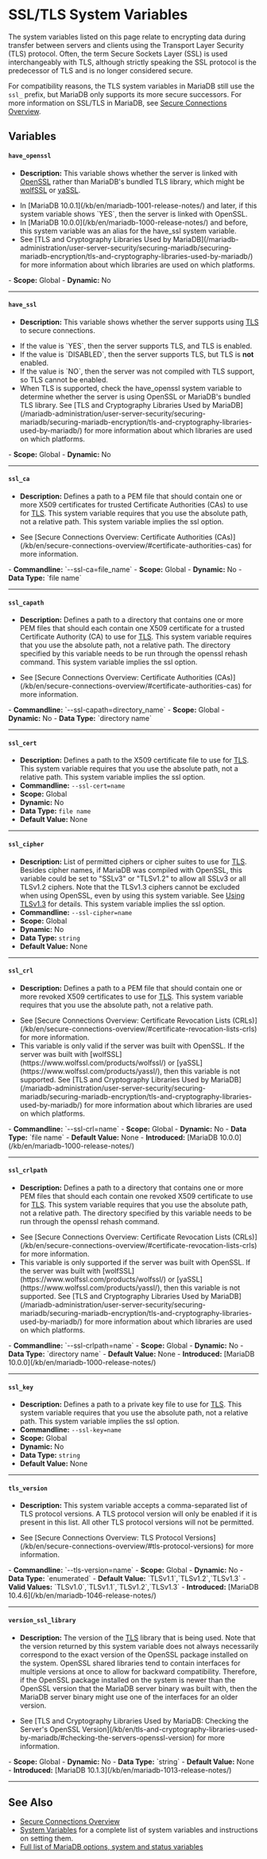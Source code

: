 # SSL/TLS System Variables

The system variables listed on this page relate to encrypting data during transfer between servers and clients using the Transport Layer Security (TLS) protocol.  Often, the term Secure Sockets Layer (SSL) is used interchangeably with TLS, although strictly speaking the SSL protocol is the predecessor of TLS and is no longer considered secure.

For compatibility reasons, the TLS system variables in MariaDB still use the `ssl_` prefix, but MariaDB only supports its more secure successors.  For more information on SSL/TLS in MariaDB, see [Secure Connections Overview](/mariadb-administration/user-server-security/securing-mariadb/securing-mariadb-encryption/data-in-transit-encryption/secure-connections-overview/).

## Variables

#### `have_openssl`

- <strong>Description:</strong> This variable shows whether the server is linked with [OpenSSL](https://www.openssl.org/) rather than MariaDB's bundled TLS library, which might be [wolfSSL](https://www.wolfssl.com/products/wolfssl/) or [yaSSL](https://www.wolfssl.com/products/yassl/).
<ul start="1"><li>In [MariaDB 10.0.1](/kb/en/mariadb-1001-release-notes/) and later, if this system variable shows `YES`, then the server is linked with OpenSSL.
</li><li>In [MariaDB 10.0.0](/kb/en/mariadb-1000-release-notes/) and before, this system variable was an alias for the <a undefined>have_ssl</a> system variable.
</li><li>See [TLS and Cryptography Libraries Used by MariaDB](/mariadb-administration/user-server-security/securing-mariadb/securing-mariadb-encryption/tls-and-cryptography-libraries-used-by-mariadb/) for more information about which libraries are used on which platforms.
</li></ul>
- <strong>Scope:</strong> Global
- <strong>Dynamic:</strong> No

---

#### `have_ssl`

- <strong>Description:</strong> This variable shows whether the server supports using [TLS](/mariadb-administration/user-server-security/securing-mariadb/securing-mariadb-encryption/data-in-transit-encryption/) to secure connections.
<ul start="1"><li>If the value is `YES`, then the server supports TLS, and TLS is enabled.
</li><li>If the value is `DISABLED`, then the server supports TLS, but TLS is <strong>not</strong> enabled.
</li><li>If the value is `NO`, then the server was not compiled with TLS support, so TLS cannot be enabled.
</li><li>When TLS is supported, check the <a undefined>have_openssl</a> system variable to determine whether the server is using OpenSSL or MariaDB's bundled TLS library. See [TLS and Cryptography Libraries Used by MariaDB](/mariadb-administration/user-server-security/securing-mariadb/securing-mariadb-encryption/tls-and-cryptography-libraries-used-by-mariadb/) for more information about which libraries are used on which platforms.
</li></ul>
- <strong>Scope:</strong> Global
- <strong>Dynamic:</strong> No

---

#### `ssl_ca`

- <strong>Description:</strong> Defines a path to a PEM file that should contain one or more X509 certificates for trusted Certificate Authorities (CAs) to use for [TLS](/mariadb-administration/user-server-security/securing-mariadb/securing-mariadb-encryption/data-in-transit-encryption/). This system variable requires that you use the absolute path, not a relative path. This system variable implies the <a undefined>ssl</a> option.
<ul start="1"><li>See [Secure Connections Overview: Certificate Authorities (CAs)](/kb/en/secure-connections-overview/#certificate-authorities-cas) for more information.
</li></ul>
- <strong>Commandline:</strong> `--ssl-ca=file_name`
- <strong>Scope:</strong> Global
- <strong>Dynamic:</strong> No
- <strong>Data Type:</strong> `file name`

---

#### `ssl_capath`

- <strong>Description:</strong> Defines a path to a directory that contains one or more PEM files that should each contain one X509 certificate for a trusted Certificate Authority (CA) to use for [TLS](/mariadb-administration/user-server-security/securing-mariadb/securing-mariadb-encryption/data-in-transit-encryption/). This system variable requires that you use the absolute path, not a relative path. The directory specified by this variable needs to be run through the <a undefined>openssl rehash</a> command. This system variable implies the <a undefined>ssl</a> option.
<ul start="1"><li>See [Secure Connections Overview: Certificate Authorities (CAs)](/kb/en/secure-connections-overview/#certificate-authorities-cas) for more information.
</li></ul>
- <strong>Commandline:</strong> `--ssl-capath=directory_name`
- <strong>Scope:</strong> Global
- <strong>Dynamic:</strong> No
- <strong>Data Type:</strong> `directory name`

---

#### `ssl_cert`

- <strong>Description:</strong> Defines a path to the X509 certificate file to use for [TLS](/mariadb-administration/user-server-security/securing-mariadb/securing-mariadb-encryption/data-in-transit-encryption/). This system variable requires that you use the absolute path, not a relative path. This system variable implies the <a undefined>ssl</a> option.
- <strong>Commandline:</strong> `--ssl-cert=name`
- <strong>Scope:</strong> Global
- <strong>Dynamic:</strong> No
- <strong>Data Type:</strong> `file name`
- <strong>Default Value:</strong> None

---

#### `ssl_cipher`

- <strong>Description:</strong> List of permitted ciphers or cipher suites to use for [TLS](/mariadb-administration/user-server-security/securing-mariadb/securing-mariadb-encryption/data-in-transit-encryption/). Besides cipher names, if MariaDB was compiled with OpenSSL, this variable could be set to "SSLv3" or "TLSv1.2" to allow all SSLv3 or all TLSv1.2 ciphers. Note that the TLSv1.3 ciphers cannot be excluded when using OpenSSL, even by using this system variable. See [Using TLSv1.3](/mariadb-administration/user-server-security/securing-mariadb/securing-mariadb-encryption/data-in-transit-encryption/using-tlsv13/) for details. This system variable implies the <a undefined>ssl</a> option.
- <strong>Commandline:</strong> `--ssl-cipher=name`
- <strong>Scope:</strong> Global
- <strong>Dynamic:</strong> No
- <strong>Data Type:</strong> `string`
- <strong>Default Value:</strong> None

---

#### `ssl_crl`

- <strong>Description:</strong> Defines a path to a PEM file that should contain one or more revoked X509 certificates to use for [TLS](/mariadb-administration/user-server-security/securing-mariadb/securing-mariadb-encryption/data-in-transit-encryption/). This system variable requires that you use the absolute path, not a relative path.
<ul start="1"><li>See [Secure Connections Overview: Certificate Revocation Lists (CRLs)](/kb/en/secure-connections-overview/#certificate-revocation-lists-crls) for more information.
</li><li>This variable is only valid if the server was built with OpenSSL. If the server was built with [wolfSSL](https://www.wolfssl.com/products/wolfssl/) or [yaSSL](https://www.wolfssl.com/products/yassl/), then this variable is not supported. See [TLS and Cryptography Libraries Used by MariaDB](/mariadb-administration/user-server-security/securing-mariadb/securing-mariadb-encryption/tls-and-cryptography-libraries-used-by-mariadb/) for more information about which libraries are used on which platforms.
</li></ul>
- <strong>Commandline:</strong> `--ssl-crl=name`
- <strong>Scope:</strong> Global
- <strong>Dynamic:</strong> No
- <strong>Data Type:</strong> `file name`
- <strong>Default Value:</strong> None
- <strong>Introduced:</strong> [MariaDB 10.0.0](/kb/en/mariadb-1000-release-notes/)

---

#### `ssl_crlpath`

- <strong>Description:</strong> Defines a path to a directory that contains one or more PEM files that should each contain one revoked X509 certificate to use for [TLS](/mariadb-administration/user-server-security/securing-mariadb/securing-mariadb-encryption/data-in-transit-encryption/). This system variable requires that you use the absolute path, not a relative path. The directory specified by this variable needs to be run through the <a undefined>openssl rehash</a> command.
<ul start="1"><li>See [Secure Connections Overview: Certificate Revocation Lists (CRLs)](/kb/en/secure-connections-overview/#certificate-revocation-lists-crls) for more information.
</li><li>This variable is only supported if the server was built with OpenSSL. If the server was built with [wolfSSL](https://www.wolfssl.com/products/wolfssl/) or [yaSSL](https://www.wolfssl.com/products/yassl/), then this variable is not supported. See [TLS and Cryptography Libraries Used by MariaDB](/mariadb-administration/user-server-security/securing-mariadb/securing-mariadb-encryption/tls-and-cryptography-libraries-used-by-mariadb/) for more information about which libraries are used on which platforms.
</li></ul>
- <strong>Commandline:</strong> `--ssl-crlpath=name`
- <strong>Scope:</strong> Global
- <strong>Dynamic:</strong> No
- <strong>Data Type:</strong> `directory name`
- <strong>Default Value:</strong> None
- <strong>Introduced:</strong> [MariaDB 10.0.0](/kb/en/mariadb-1000-release-notes/)

---

#### `ssl_key`

- <strong>Description:</strong> Defines a path to a private key file to use for [TLS](/mariadb-administration/user-server-security/securing-mariadb/securing-mariadb-encryption/data-in-transit-encryption/). This system variable requires that you use the absolute path, not a relative path. This system variable implies the <a undefined>ssl</a> option.
- <strong>Commandline:</strong> `--ssl-key=name`
- <strong>Scope:</strong> Global
- <strong>Dynamic:</strong> No
- <strong>Data Type:</strong> `string`
- <strong>Default Value:</strong> None

---

#### `tls_version`

- <strong>Description:</strong> This system variable accepts a comma-separated list of TLS protocol versions. A TLS protocol version will only be enabled if it is present in this list. All other TLS protocol versions will not be permitted.
<ul start="1"><li>See [Secure Connections Overview: TLS Protocol Versions](/kb/en/secure-connections-overview/#tls-protocol-versions) for more information.
</li></ul>
- <strong>Commandline:</strong> `--tls-version=name`
- <strong>Scope:</strong> Global
- <strong>Dynamic:</strong> No
- <strong>Data Type:</strong> `enumerated`
- <strong>Default Value:</strong> `TLSv1.1`,`TLSv1.2`,`TLSv1.3`
- <strong>Valid Values:</strong> `TLSv1.0`,`TLSv1.1`,`TLSv1.2`,`TLSv1.3`
- <strong>Introduced:</strong> [MariaDB 10.4.6](/kb/en/mariadb-1046-release-notes/)

---

#### `version_ssl_library`

- <strong>Description:</strong> The version of the [TLS](/mariadb-administration/user-server-security/securing-mariadb/securing-mariadb-encryption/data-in-transit-encryption/) library that is being used. Note that the version returned by this system variable does not always necessarily correspond to the exact version of the OpenSSL package installed on the system. OpenSSL shared libraries tend to contain interfaces for multiple versions at once to allow for backward compatibility. Therefore, if the OpenSSL package installed on the system is newer than the OpenSSL version that the MariaDB server binary was built with, then the MariaDB server binary might use one of the interfaces for an older version.
<ul start="1"><li>See [TLS and Cryptography Libraries Used by MariaDB: Checking the Server's OpenSSL Version](/kb/en/tls-and-cryptography-libraries-used-by-mariadb/#checking-the-servers-openssl-version) for more information.
</li></ul>
- <strong>Scope:</strong> Global
- <strong>Dynamic:</strong> No
- <strong>Data Type:</strong> `string`
- <strong>Default Value:</strong> None
- <strong>Introduced:</strong> [MariaDB 10.1.3](/kb/en/mariadb-1013-release-notes/)

---

## See Also

- [Secure Connections Overview](/mariadb-administration/user-server-security/securing-mariadb/securing-mariadb-encryption/data-in-transit-encryption/secure-connections-overview/)
- [System Variables](/replication/optimization-and-tuning/system-variables/server-system-variables/) for a complete list of system variables and instructions on setting them.
- [Full list of MariaDB options, system and status variables](/mariadb-administration/variables-and-modes/full-list-of-mariadb-options-system-and-status-variables/)